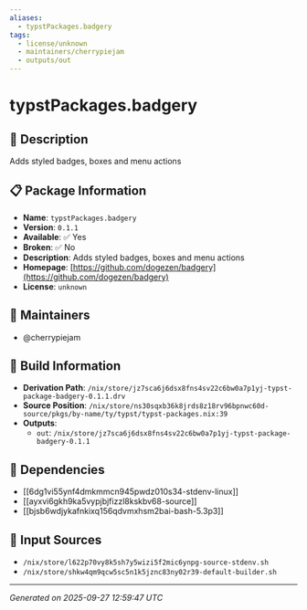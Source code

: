 ```yaml
---
aliases:
  - typstPackages.badgery
tags:
  - license/unknown
  - maintainers/cherrypiejam
  - outputs/out
---
```


# typstPackages.badgery

## 📝 Description

Adds styled badges, boxes and menu actions

## 📋 Package Information

- **Name**: `typstPackages.badgery`
- **Version**: `0.1.1`
- **Available**: ✅ Yes
- **Broken**: ✅ No
- **Description**: Adds styled badges, boxes and menu actions
- **Homepage**: [https://github.com/dogezen/badgery](https://github.com/dogezen/badgery)
- **License**: `unknown`
## 👥 Maintainers

- @cherrypiejam


## 🔧 Build Information

- **Derivation Path**: `/nix/store/jz7sca6j6dsx8fns4sv22c6bw0a7p1yj-typst-package-badgery-0.1.1.drv`
- **Source Position**: `/nix/store/ns30sqxb36k8jrds8z18rv96bpnwc60d-source/pkgs/by-name/ty/typst/typst-packages.nix:39`
- **Outputs**:
  - `out`:  `/nix/store/jz7sca6j6dsx8fns4sv22c6bw0a7p1yj-typst-package-badgery-0.1.1`

## 🔗 Dependencies

- [[6dg1vi55ynf4dmkmmcn945pwdz010s34-stdenv-linux]]
- [[ayxvi6gkh9ka5vypjbjfizzl8kskbv68-source]]
- [[bjsb6wdjykafnkixq156qdvmxhsm2bai-bash-5.3p3]]

## 📁 Input Sources

- `/nix/store/l622p70vy8k5sh7y5wizi5f2mic6ynpg-source-stdenv.sh`
- `/nix/store/shkw4qm9qcw5sc5n1k5jznc83ny02r39-default-builder.sh`

---
*Generated on 2025-09-27 12:59:47 UTC*
